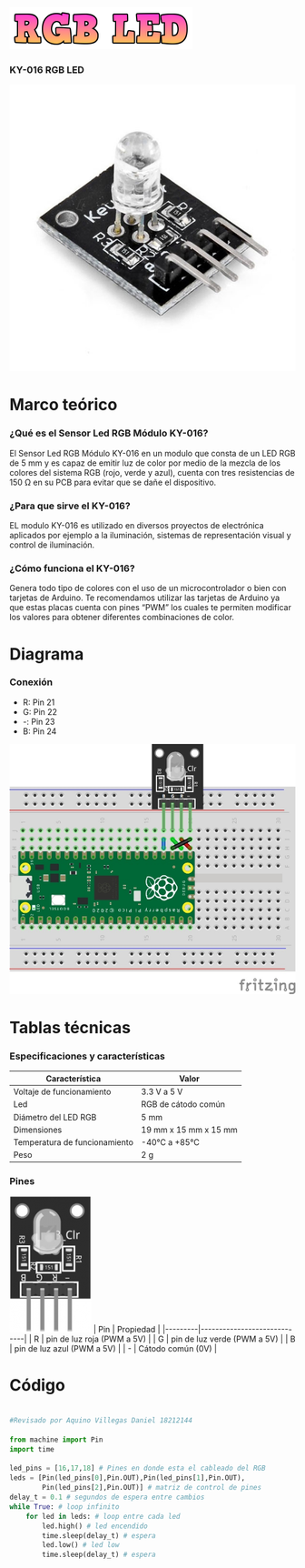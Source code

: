 ![](RGB_LED_titulo.png)
### KY-016 RGB LED

![](RGB_LED_imagen.jpg)

# Marco teórico
### ¿Qué es el Sensor Led RGB Módulo KY-016?
El Sensor Led RGB Módulo KY-016 en un modulo que consta de un LED RGB de 5 mm y es capaz de emitir luz de color por medio de la mezcla de los colores del sistema RGB (rojo, verde y azul), cuenta con tres resistencias de 150 Ω en su PCB para evitar que se dañe el dispositivo.

### ¿Para que sirve el KY-016?
EL modulo KY-016 es utilizado en diversos proyectos de electrónica aplicados por ejemplo a la iluminación, sistemas de representación visual y control de iluminación.

### ¿Cómo funciona el KY-016?
Genera todo tipo de colores con el uso de un microcontrolador o bien con tarjetas de Arduino. Te recomendamos utilizar las tarjetas de Arduino ya que estas placas cuenta con pines “PWM” los cuales te permiten modificar los valores para obtener diferentes combinaciones de color.

# Diagrama
### Conexión
* R: Pin 21
* G: Pin 22
* -: Pin 23
* B: Pin 24

![](RGB_LED.jpg)

# Tablas técnicas
### Especificaciones y características
| Característica                | Valor                 |
|-------------------------------|-----------------------|
| Voltaje de funcionamiento     | 3.3 V a 5 V           |
| Led                           | RGB de cátodo común   |
| Diámetro del LED RGB          | 5 mm                  |
| Dimensiones                   | 19 mm x 15 mm x 15 mm |
| Temperatura de funcionamiento | -40°C a +85°C         |
| Peso                          | 2 g                   |

### Pines
![](LED_RGB_pines.png)
| Pin     | Propiedad                   |
|---------|-----------------------------|
| R       | pin de luz roja (PWM a 5V)  |
| G       | pin de luz verde (PWM a 5V) |
| B       | pin de luz azul (PWM a 5V)  |
| -       | Cátodo común (0V)           |

# Código
```python

#Revisado por Aquino Villegas Daniel 18212144

from machine import Pin
import time

led_pins = [16,17,18] # Pines en donde esta el cableado del RGB
leds = [Pin(led_pins[0],Pin.OUT),Pin(led_pins[1],Pin.OUT),
        Pin(led_pins[2],Pin.OUT)] # matriz de control de pines
delay_t = 0.1 # segundos de espera entre cambios
while True: # loop infinito
    for led in leds: # loop entre cada led
        led.high() # led encendido
        time.sleep(delay_t) # espera
        led.low() # led low
        time.sleep(delay_t) # espera

```
